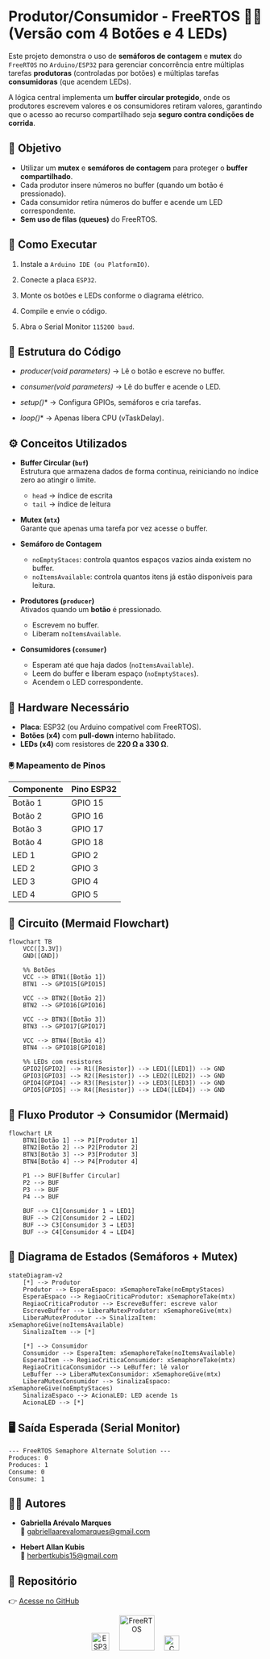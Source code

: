 # Produtor/Consumidor - FreeRTOS ⛓️‍💥 (Versão com 4 Botões e 4 LEDs)

 Este projeto demonstra o uso de **semáforos de contagem** e **mutex** do `FreeRTOS` no `Arduino/ESP32` para gerenciar concorrência entre múltiplas tarefas **produtoras** (controladas por botões) e múltiplas tarefas **consumidoras** (que acendem LEDs).
 
 A lógica central implementa um **buffer circular protegido**, onde os produtores escrevem valores e os consumidores retiram valores, garantindo que o acesso ao recurso compartilhado seja **seguro contra condições de corrida**.

## 📌 Objetivo
- Utilizar um **mutex** e **semáforos de contagem** para proteger o **buffer compartilhado**.  
- Cada produtor insere números no buffer (quando um botão é pressionado).  
- Cada consumidor retira números do buffer e acende um LED correspondente.  
- **Sem uso de filas (queues)** do FreeRTOS.


## 🚀 Como Executar

1. Instale a `Arduino IDE (ou PlatformIO)`.

2. Conecte a placa `ESP32`.

3. Monte os botões e LEDs conforme o diagrama elétrico.

4. Compile e envie o código.

5. Abra o Serial Monitor `115200 baud`.

## 📂 Estrutura do Código

- *producer(void *parameters)** → Lê o botão e escreve no buffer.

- *consumer(void *parameters)** → Lê do buffer e acende o LED.

- *setup()** → Configura GPIOs, semáforos e cria tarefas.

- *loop()** → Apenas libera CPU (vTaskDelay).

## ⚙️ Conceitos Utilizados
- **Buffer Circular (`buf`)**  
  Estrutura que armazena dados de forma contínua, reiniciando no índice zero ao atingir o limite.  
  - `head` → índice de escrita  
  - `tail` → índice de leitura  

- **Mutex (`mtx`)**  
  Garante que apenas uma tarefa por vez acesse o buffer.  

- **Semáforo de Contagem**  
  - `noEmptyStaces`: controla quantos espaços vazios ainda existem no buffer.  
  - `noItemsAvailable`: controla quantos itens já estão disponíveis para leitura.  

- **Produtores (`producer`)**  
  Ativados quando um **botão** é pressionado.  
  - Escrevem no buffer.  
  - Liberam `noItemsAvailable`.  

- **Consumidores (`consumer`)**  
  - Esperam até que haja dados (`noItemsAvailable`).  
  - Leem do buffer e liberam espaço (`noEmptyStaces`).  
  - Acendem o LED correspondente.  


## 🔧 Hardware Necessário
- **Placa**: ESP32 (ou Arduino compatível com FreeRTOS).  
- **Botões (x4)** com **pull-down** interno habilitado.  
- **LEDs (x4)** com resistores de **220 Ω a 330 Ω**.  

### 🖲️ Mapeamento de Pinos

| Componente | Pino ESP32 |
|------------|------------|
| Botão 1    | GPIO 15    |
| Botão 2    | GPIO 16    |
| Botão 3    | GPIO 17    |
| Botão 4    | GPIO 18    |
| LED 1      | GPIO 2     |
| LED 2      | GPIO 3     |
| LED 3      | GPIO 4     |
| LED 4      | GPIO 5     |


## 🔌 Circuito (Mermaid Flowchart)

```mermaid
flowchart TB
    VCC([3.3V])
    GND([GND])

    %% Botões
    VCC --> BTN1([Botão 1])
    BTN1 --> GPIO15[GPIO15]

    VCC --> BTN2([Botão 2])
    BTN2 --> GPIO16[GPIO16]

    VCC --> BTN3([Botão 3])
    BTN3 --> GPIO17[GPIO17]

    VCC --> BTN4([Botão 4])
    BTN4 --> GPIO18[GPIO18]

    %% LEDs com resistores
    GPIO2[GPIO2] --> R1([Resistor]) --> LED1([LED1]) --> GND
    GPIO3[GPIO3] --> R2([Resistor]) --> LED2([LED2]) --> GND
    GPIO4[GPIO4] --> R3([Resistor]) --> LED3([LED3]) --> GND
    GPIO5[GPIO5] --> R4([Resistor]) --> LED4([LED4]) --> GND
```

## 📜 Fluxo Produtor → Consumidor (Mermaid)

```mermaid
flowchart LR
    BTN1[Botão 1] --> P1[Produtor 1]
    BTN2[Botão 2] --> P2[Produtor 2]
    BTN3[Botão 3] --> P3[Produtor 3]
    BTN4[Botão 4] --> P4[Produtor 4]

    P1 --> BUF[Buffer Circular]
    P2 --> BUF
    P3 --> BUF
    P4 --> BUF

    BUF --> C1[Consumidor 1 → LED1]
    BUF --> C2[Consumidor 2 → LED2]
    BUF --> C3[Consumidor 3 → LED3]
    BUF --> C4[Consumidor 4 → LED4]
```
## 🔄 Diagrama de Estados (Semáforos + Mutex)

```mermaid
stateDiagram-v2
    [*] --> Produtor
    Produtor --> EsperaEspaco: xSemaphoreTake(noEmptyStaces)
    EsperaEspaco --> RegiaoCriticaProdutor: xSemaphoreTake(mtx)
    RegiaoCriticaProdutor --> EscreveBuffer: escreve valor
    EscreveBuffer --> LiberaMutexProdutor: xSemaphoreGive(mtx)
    LiberaMutexProdutor --> SinalizaItem: xSemaphoreGive(noItemsAvailable)
    SinalizaItem --> [*]

    [*] --> Consumidor
    Consumidor --> EsperaItem: xSemaphoreTake(noItemsAvailable)
    EsperaItem --> RegiaoCriticaConsumidor: xSemaphoreTake(mtx)
    RegiaoCriticaConsumidor --> LeBuffer: lê valor
    LeBuffer --> LiberaMutexConsumidor: xSemaphoreGive(mtx)
    LiberaMutexConsumidor --> SinalizaEspaco: xSemaphoreGive(noEmptyStaces)
    SinalizaEspaco --> AcionaLED: LED acende 1s
    AcionaLED --> [*]
```
## 🖥️ Saída Esperada (Serial Monitor)
```
--- FreeRTOS Semaphore Alternate Solution ---
Produces: 0
Produces: 1
Consume: 0
Consume: 1
```
## 👩‍💻 Autores

  - **Gabriella Arévalo Marques**  
    📧 [gabriellaarevalomarques@gmail.com](mailto:gabriellaarevalomarques@gmail.com)

  - **Hebert Allan Kubis**  
    📧 [herbertkubis15@gmail.com](mailto:herbertkubis15@gmail.com)

## 🔗 Repositório

👉 [Acesse no GitHub](https://github.com/2005HAK/STR.git) 
<p align="center">
  <!-- ESP32 -->
  <img src="https://avatars.githubusercontent.com/u/64278475?s=280&v=4" alt="ESP32" width="35"/>
  &nbsp;&nbsp;&nbsp;
    <!-- FreeRTOS -->
  <img src="https://miro.medium.com/v2/resize:fit:1400/1*kKOI5rbDyooILE3yL1ipkA.png" alt="FreeRTOS" width="70"/>
  &nbsp;&nbsp;&nbsp;
  <!-- C Language -->
  <img src="https://upload.wikimedia.org/wikipedia/commons/1/19/C_Logo.png" alt="C" width="30"/>
</p>


